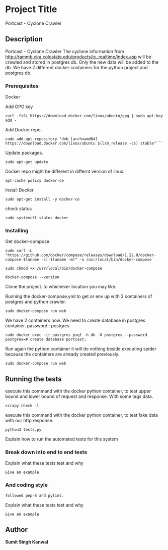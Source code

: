 # Project Title

Portcast - Cyclone Crawler

## Description

Portcast - Cyclone Crawler
The cyclone information from  http://rammb.cira.colostate.edu/products/tc_realtime/index.asp will be crawled and stored in postgres db.
Only the new data will be added to the db. We have 2 different docker containers for the python project and postgres db.

### Prerequisites

Docker

Add GPG key
```
curl -fsSL https://download.docker.com/linux/ubuntu/gpg | sudo apt-key add -
```

Add Docker repo.
```
sudo add-apt-repository "deb [arch=amd64] https://download.docker.com/linux/ubuntu $(lsb_release -cs) stable"```
```

Update packages.
```
sudo apt-get update
```

Docker repo might be different in differnt version of linux.
```
apt-cache policy docker-ce
```

Install Docker
```
sudo apt-get install -y docker-ce
```

check status
```
sudo systemctl status docker
```

### Installing

Get docker-compose.
```
sudo curl -L "https://github.com/docker/compose/releases/download/1.22.0/docker-compose-$(uname -s)-$(uname -m)" -o /usr/local/bin/docker-compose

sudo chmod +x /usr/local/bin/docker-compose

docker-compose --version
```
Clone the project. to whichever location you may like.

Running the docker-compose.yml to get or env up with 2 containers of postgres and python crawler.

```
sudo docker-compose run web
```

We have 2 containers now.
We need to create database in postgres container.
password : postgres

```
sudo docker exec -it postgres psql -h db -U postgres --password
postgres=# create database portcast;
```

Run again the python container it will do nothing beside executing spider because the containers are already created previously.
```
sudo docker-compose run web

```

## Running the tests

execute this command with the docker python container, to test upper bound and lower bound of request and response. With some tags data.
```
scrapy check -l
```

execute this command with the docker python container, to test fake data with our http response.
```
python3 tests.py
```

Explain how to run the automated tests for this system

### Break down into end to end tests

Explain what these tests test and why

```
Give an example
```

### And coding style
```
followed pep-8 and pylint.
```

Explain what these tests test and why

```
Give an example
```

## Author

**Sumit Singh Kanwal**

